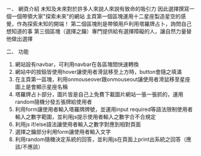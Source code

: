 ㄧ、 網頁介紹
未知及未來對於許多人來說人來說有致命的吸引力
因此選擇撰寫一個一個帶領大家"探索未來"的網站
主頁第一個區塊運用十二星座製造星空的感覺，作為探索未知的開端！
第二個區塊則是帶領用戶利用塔羅牌占卜，詢問自己想知道的事
第三個區塊（選擇之鑰）專門提供給有選擇障礙的人，讓自然力量替他做出選擇

二、 功能
1. 網站設有navbar，可利用navbar在各區塊間快速轉換
2. 網站中的按鈕皆使用hover讓使用者滑鼠移至上方時，button會隨之填滿
3. 在主頁第一區塊，利用onmouseover跟onmouseout讓使用者滑鼠移至星座圖上是會顯示星座名稱
4. 塔羅牌占卜部分，圖片皆是自己上免費下載圖片網站一張一張抓的，運用random隨機分發五張牌給使用者
5. 利用form讓使用者輸入塔羅牌牌號，並運用input required等語法限制使用者輸入之數字範圍，並利用js提示使用者輸入之數字合不合規定
6. 利用js if/else語法讓使用者輸入之數字對應到相對頁面
7. 選擇之鑰部分利用form讓使用者輸入文字
8. 利用random隨機決定系統的回答，並利用js在頁面上print出系統之回答（應該/不應該）
